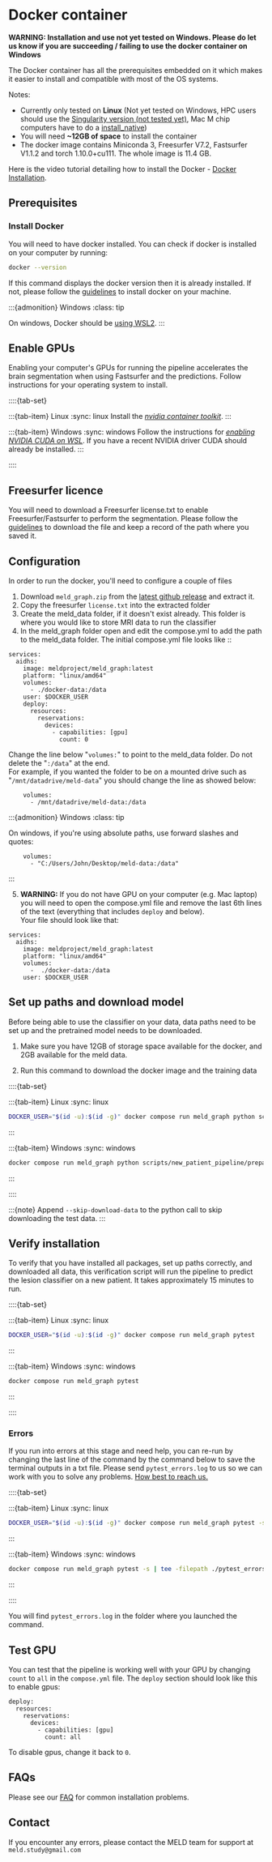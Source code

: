 # Docker container

**WARNING: Installation and use not yet tested on Windows. Please do let us know if you are succeeding / failing to use the docker container on Windows**

The Docker container has all the prerequisites embedded on it which makes it easier to install and compatible with most of the OS systems. 

Notes: 
- Currently only tested on **Linux** (Not yet tested on Windows, HPC users should use the [Singularity version (not tested yet)](https://meld-graph.readthedocs.io/en/latest/install_singularity.html), Mac M chip computers have to do a [install_native](https://meld-graph.readthedocs.io/en/latest/install_native.html))
- You will need **~12GB of space** to install the container
- The docker image contains Miniconda 3, Freesurfer V7.2, Fastsurfer V1.1.2 and torch 1.10.0+cu111. The whole image is 11.4 GB.

Here is the video tutorial detailing how to install the Docker - [Docker Installation](https://youtu.be/oduOe6NDXLA).

## Prerequisites

### Install Docker
You will need to have docker installed. You can check if docker is installed on your computer by running:
```bash
docker --version
```
If this command displays the docker version then it is already installed. If not, please follow the [guidelines](https://docs.docker.com/engine/install/) to install docker on your machine.

:::{admonition} Windows
:class: tip

On windows, Docker should be [using WSL2](https://docs.docker.com/desktop/wsl/).
:::


## Enable GPUs

Enabling your computer's GPUs for running the pipeline accelerates the brain segmentation when using Fastsurfer and the predictions. Follow instructions for your operating system to install.

::::{tab-set}

:::{tab-item} Linux
:sync: linux
Install the [*nvidia container toolkit*](https://docs.nvidia.com/datacenter/cloud-native/container-toolkit/latest/install-guide.html).
:::

:::{tab-item} Windows
:sync: windows
Follow the instructions for [*enabling NVIDIA CUDA on WSL*](https://learn.microsoft.com/en-us/windows/ai/directml/gpu-cuda-in-wsl). If you have a recent NVIDIA driver CUDA should already be installed.
:::

::::

## Freesurfer licence
You will need to download a Freesurfer license.txt to enable Freesurfer/Fastsurfer to perform the segmentation. Please follow the [guidelines](https://surfer.nmr.mgh.harvard.edu/fswiki/License) to download the file and keep a record of the path where you saved it. 

## Configuration
In order to run the docker, you'll need to configure a couple of files

1. Download `meld_graph.zip` from the [latest github release](https://github.com/MELDProject/meld_graph/releases/latest) and extract it.
2. Copy the freesurfer `license.txt` into the extracted folder
3. Create the meld_data folder, if it doesn't exist already. This folder is where you would like to store MRI data to run the classifier
4. In the meld_graph folder open and edit the compose.yml to add the path to the meld_data folder. The initial compose.yml file looks like ::
```
services:
  aidhs:
    image: meldproject/meld_graph:latest
    platform: "linux/amd64"
    volumes:
      - ./docker-data:/data
    user: $DOCKER_USER
    deploy:
      resources:
        reservations:
          devices:
            - capabilities: [gpu]
              count: 0

```
Change the line below "`volumes:`" to point to the meld_data folder. Do not delete the "`:/data`" at the end.\
For example, if you wanted the folder to be on a mounted drive such as "`/mnt/datadrive/meld-data`" you should change the line as showed below:
```
    volumes:
      - /mnt/datadrive/meld-data:/data
```

:::{admonition} Windows
:class: tip

On windows, if you're using absolute paths, use forward slashes and quotes:
```
    volumes:
      - "C:/Users/John/Desktop/meld-data:/data"
```
:::

5. **WARNING:** If you do not have GPU on your computer (e.g. Mac laptop) you will need to open the compose.yml file and remove the last 6th lines of the text (everything that includes `deploy` and below).\
Your file should look like that: 
```
services:
  aidhs:
    image: meldproject/meld_graph:latest
    platform: "linux/amd64"
    volumes:
      -  ./docker-data:/data
    user: $DOCKER_USER
```

## Set up paths and download model
Before being able to use the classifier on your data, data paths need to be set up and the pretrained model needs to be downloaded. 

1. Make sure you have 12GB of storage space available for the docker, and 2GB available for the meld data.

2. Run this command to download the docker image and the training data

::::{tab-set}

:::{tab-item} Linux
:sync: linux
```bash
DOCKER_USER="$(id -u):$(id -g)" docker compose run meld_graph python scripts/new_patient_pipeline/prepare_classifier.py
```
:::

:::{tab-item} Windows
:sync: windows
```bash
docker compose run meld_graph python scripts/new_patient_pipeline/prepare_classifier.py
```
:::

::::

:::{note}
Append `--skip-download-data` to the python call to skip downloading the test data.
:::


## Verify installation
To verify that you have installed all packages, set up paths correctly, and downloaded all data, this verification script will run the pipeline to predict the lesion classifier on a new patient. It takes approximately 15 minutes to run.

::::{tab-set}

:::{tab-item} Linux
:sync: linux
```bash
DOCKER_USER="$(id -u):$(id -g)" docker compose run meld_graph pytest
```
:::

:::{tab-item} Windows
:sync: windows
```bash
docker compose run meld_graph pytest
```
:::

::::


### Errors
If you run into errors at this stage and need help, you can re-run by changing the last line of the command by the command below to save the terminal outputs in a txt file. Please send `pytest_errors.log` to us so we can work with you to solve any problems. [How best to reach us.](#contact)

::::{tab-set}

:::{tab-item} Linux
:sync: linux
```bash
DOCKER_USER="$(id -u):$(id -g)" docker compose run meld_graph pytest -s | tee pytest_errors.log
```
:::

:::{tab-item} Windows
:sync: windows
```bash
docker compose run meld_graph pytest -s | tee -filepath ./pytest_errors.log
```
:::

::::

You will find `pytest_errors.log` in the folder where you launched the command. 

## Test GPU

You can test that the pipeline is working well with your GPU by changing `count` to `all` in the `compose.yml` file. The `deploy` section should look like this to enable gpus:

```
deploy:
  resources:
    reservations:
      devices:
        - capabilities: [gpu]
          count: all
```

To disable gpus, change it back to `0`.

## FAQs
Please see our [FAQ](https://meld-graph.readthedocs.io/en/latest/FAQs.html) for common installation problems.

## Contact

If you encounter any errors, please contact the MELD team for support at `meld.study@gmail.com`
